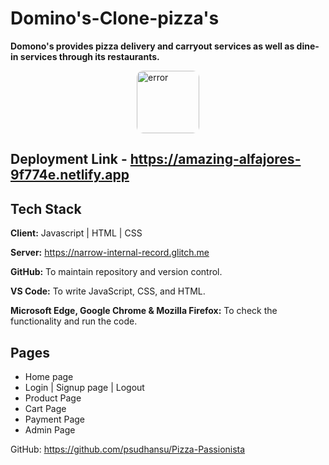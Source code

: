 # Domino's-Clone-pizza's

**Domono's provides pizza delivery and carryout services as well as dine-in services through its restaurants.**
<div style="display: flex; justify-content: center; align-items: center;">
  <img style="border-radius: 10px" src="https://png.pngitem.com/pimgs/s/195-1956278_dominos-pizza-logo-png-transparent-png.png" height="100" alt="error">
  
</div>





## Deployment Link -  https://amazing-alfajores-9f774e.netlify.app

## Tech Stack

**Client:** Javascript | HTML | CSS

**Server:** https://narrow-internal-record.glitch.me  

**GitHub:** To maintain repository and version control.

**VS Code:** To write JavaScript, CSS, and HTML.

**Microsoft Edge, Google Chrome & Mozilla Firefox:** To check the functionality and run the code.

## Pages

- Home page
- Login | Signup page | Logout
- Product Page
- Cart Page 
- Payment Page
- Admin Page
  


 GitHub: https://github.com/psudhansu/Pizza-Passionista

<br>
